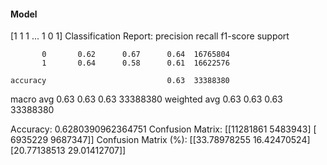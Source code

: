 #### Model
[1 1 1 ... 1 0 1]
Classification Report:
              precision    recall  f1-score   support

           0       0.62      0.67      0.64  16765804
           1       0.64      0.58      0.61  16622576

    accuracy                           0.63  33388380
   macro avg       0.63      0.63      0.63  33388380
weighted avg       0.63      0.63      0.63  33388380

Accuracy: 0.6280390962364751
Confusion Matrix:
[[11281861  5483943]
 [ 6935229  9687347]]
Confusion Matrix (%):
[[33.78978255 16.42470524]
 [20.77138513 29.01412707]]
